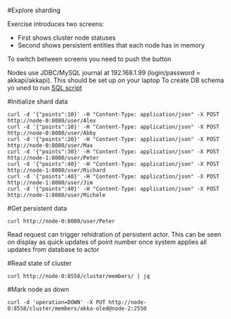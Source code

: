 #Explore sharding

Exercise introduces two screens:
- First shows cluster node statuses
- Second shows persistent entities that each node has in memory

To switch between screens you need to push the button

Nodes use JDBC/MySQL journal at 192.168.1.99 (login/password = akkapi/akkapi). This should be set up on your laptop
To create DB schema yo uned to run [SQL script](https://github.com/akka/akka-persistence-jdbc/blob/master/src/test/resources/schema/mysql/mysql-schema.sql) 

#Initialize shard data

```
curl -d '{"points":10}' -H "Content-Type: application/json" -X POST http://node-0:8080/user/Alex
curl -d '{"points":10}' -H "Content-Type: application/json" -X POST http://node-0:8080/user/Abby
curl -d '{"points":20}' -H "Content-Type: application/json" -X POST http://node-0:8080/user/Max
curl -d '{"points":30}' -H "Content-Type: application/json" -X POST http://node-1:8080/user/Peter
curl -d '{"points":40}' -H "Content-Type: application/json" -X POST http://node-1:8080/user/Richard
curl -d '{"points":40}' -H "Content-Type: application/json" -X POST http://node-1:8080/user/Jim
curl -d '{"points":40}' -H "Content-Type: application/json" -X POST http://node-1:8080/user/Michele

```

#Get persistent data

`curl http://node-0:8080/user/Peter`

Read request can trigger rehidration of persistent actor.
This can be seen on display as quick updates of point number once system applies all updates from database to actor

#Read state of cluster

`curl http://node-0:8558/cluster/members/ | jq`

#Mark node as down

`curl -d 'operation=DOWN' -X PUT http://node-0:8558/cluster/members/akka-oled@node-2:2550`